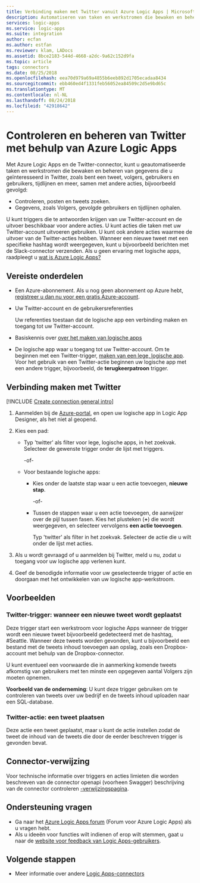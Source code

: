 ```yaml
---
title: Verbinding maken met Twitter vanuit Azure Logic Apps | Microsoft Docs
description: Automatiseren van taken en werkstromen die bewaken en beheren van tweets, plus gegevens over Volgers, uw gevolgde gebruikers, andere gebruikers, tijdlijnen en meer uit uw Twitter-account met behulp van Azure Logic Apps ophalen
services: logic-apps
ms.service: logic-apps
ms.suite: integration
author: ecfan
ms.author: estfan
ms.reviewer: klam, LADocs
ms.assetid: 8bce2183-544d-4668-a2dc-9a62c152d9fa
ms.topic: article
tags: connectors
ms.date: 08/25/2018
ms.openlocfilehash: eea70d979a69a4855b6eeb892d1705ecadaa8434
ms.sourcegitcommit: ebb460ed4f1331feb56052ea84509c2d5e9bd65c
ms.translationtype: MT
ms.contentlocale: nl-NL
ms.lasthandoff: 08/24/2018
ms.locfileid: "42918642"
---
```

# <a name="monitor-and-manage-twitter-by-using-azure-logic-apps"></a>Controleren en beheren van Twitter met behulp van Azure Logic Apps

Met Azure Logic Apps en de Twitter-connector, kunt u geautomatiseerde taken en werkstromen die bewaken en beheren van gegevens die u geïnteresseerd in Twitter, zoals bent een tweet, volgers, gebruikers en gebruikers, tijdlijnen en meer, samen met andere acties, bijvoorbeeld gevolgd:

* Controleren, posten en tweets zoeken.
* Gegevens, zoals Volgers, gevolgde gebruikers en tijdlijnen ophalen.

U kunt triggers die te antwoorden krijgen van uw Twitter-account en de uitvoer beschikbaar voor andere acties. U kunt acties die taken met uw Twitter-account uitvoeren gebruiken. U kunt ook andere acties waarmee de uitvoer van de Twitter-acties hebben. Wanneer een nieuwe tweet met een specifieke hashtag wordt weergegeven, kunt u bijvoorbeeld berichten met de Slack-connector verzenden. Als u geen ervaring met logische apps, raadpleegt u [wat is Azure Logic Apps?](../logic-apps/logic-apps-overview.md)

## <a name="prerequisites"></a>Vereiste onderdelen

* Een Azure-abonnement. Als u nog geen abonnement op Azure hebt, <a href="https://azure.microsoft.com/free/" target="_blank">registreer u dan nu voor een gratis Azure-account</a>. 

* Uw Twitter-account en de gebruikersreferenties

   Uw referenties toestaan dat de logische app een verbinding maken en toegang tot uw Twitter-account.

* Basiskennis over [over het maken van logische apps](../logic-apps/quickstart-create-first-logic-app-workflow.md)

* De logische app waar u toegang tot uw Twitter-account. Om te beginnen met een Twitter-trigger, [maken van een lege, logische app](../logic-apps/quickstart-create-first-logic-app-workflow.md). Voor het gebruik van een Twitter-actie beginnen uw logische app met een andere trigger, bijvoorbeeld, de **terugkeerpatroon** trigger.

## <a name="connect-to-twitter"></a>Verbinding maken met Twitter

[!INCLUDE [Create connection general intro](../../includes/connectors-create-connection-general-intro.md)]

1. Aanmelden bij de [Azure-portal](https://portal.azure.com), en open uw logische app in Logic App Designer, als het niet al geopend.

1. Kies een pad: 

   * Typ 'twitter' als filter voor lege, logische apps, in het zoekvak. 
   Selecteer de gewenste trigger onder de lijst met triggers. 

     -of-

   * Voor bestaande logische apps: 
   
     * Kies onder de laatste stap waar u een actie toevoegen, **nieuwe stap**. 

       -of-

     * Tussen de stappen waar u een actie toevoegen, de aanwijzer over de pijl tussen fasen. 
     Kies het plusteken (**+**) die wordt weergegeven, en selecteer vervolgens **een actie toevoegen**.
     
       Typ 'twitter' als filter in het zoekvak. 
       Selecteer de actie die u wilt onder de lijst met acties.

1. Als u wordt gevraagd of u aanmelden bij Twitter, meld u nu, zodat u toegang voor uw logische app verlenen kunt.

1. Geef de benodigde informatie voor uw geselecteerde trigger of actie en doorgaan met het ontwikkelen van uw logische app-werkstroom.

## <a name="examples"></a>Voorbeelden

### <a name="twitter-trigger-when-a-new-tweet-is-posted"></a>Twitter-trigger: wanneer een nieuwe tweet wordt geplaatst

Deze trigger start een werkstroom voor logische Apps wanneer de trigger wordt een nieuwe tweet bijvoorbeeld gedetecteerd met de hashtag, #Seattle. Wanneer deze tweets worden gevonden, kunt u bijvoorbeeld een bestand met de tweets inhoud toevoegen aan opslag, zoals een Dropbox-account met behulp van de Dropbox-connector. 

U kunt eventueel een voorwaarde die in aanmerking komende tweets afkomstig van gebruikers met ten minste een opgegeven aantal Volgers zijn moeten opnemen.

**Voorbeeld van de onderneming**: U kunt deze trigger gebruiken om te controleren van tweets over uw bedrijf en de tweets inhoud uploaden naar een SQL-database.

### <a name="twitter-action-post-a-tweet"></a>Twitter-actie: een tweet plaatsen

Deze actie een tweet geplaatst, maar u kunt de actie instellen zodat de tweet de inhoud van de tweets die door de eerder beschreven trigger is gevonden bevat. 

## <a name="connector-reference"></a>Connector-verwijzing

Voor technische informatie over triggers en acties limieten die worden beschreven van de connector openapi (voorheen Swagger) beschrijving van de connector controleren [-verwijzingspagina](/connectors/twitterconnector/).

## <a name="get-support"></a>Ondersteuning vragen

* Ga naar het [Azure Logic Apps forum](https://social.msdn.microsoft.com/Forums/en-US/home?forum=azurelogicapps) (Forum voor Azure Logic Apps) als u vragen hebt.
* Als u ideeën voor functies wilt indienen of erop wilt stemmen, gaat u naar de [website voor feedback van Logic Apps-gebruikers](http://aka.ms/logicapps-wish).

## <a name="next-steps"></a>Volgende stappen

* Meer informatie over andere [Logic Apps-connectors](../connectors/apis-list.md)
